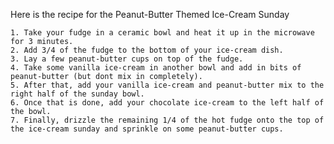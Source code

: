Here is the recipe for the Peanut-Butter Themed Ice-Cream Sunday

    1. Take your fudge in a ceramic bowl and heat it up in the microwave for 3 minutes.
    2. Add 3/4 of the fudge to the bottom of your ice-cream dish.
    3. Lay a few peanut-butter cups on top of the fudge.
    4. Take some vanilla ice-cream in another bowl and add in bits of peanut-butter (but dont mix in completely).
    5. After that, add your vanilla ice-cream and peanut-butter mix to the right half of the sunday bowl.
    6. Once that is done, add your chocolate ice-cream to the left half of the bowl.
    7. Finally, drizzle the remaining 1/4 of the hot fudge onto the top of the ice-cream sunday and sprinkle on some peanut-butter cups.